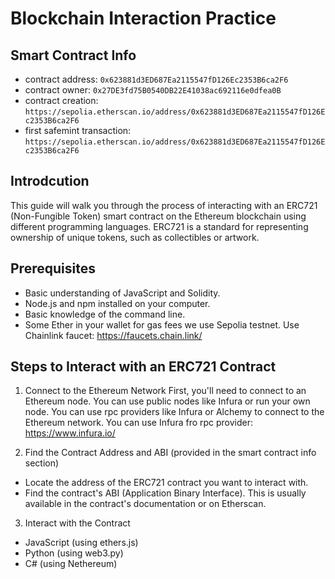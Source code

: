 # Blockchain Interaction Practice

## Smart Contract Info

- contract address: `0x623881d3ED687Ea2115547fD126Ec2353B6ca2F6`
- contract owner: `0x27DE3fd75B0540DB22E41038ac692116e0dfea0B`
- contract creation: `https://sepolia.etherscan.io/address/0x623881d3ED687Ea2115547fD126Ec2353B6ca2F6`
- first safemint transaction: `https://sepolia.etherscan.io/address/0x623881d3ED687Ea2115547fD126Ec2353B6ca2F6`

## Introdcution

This guide will walk you through the process of interacting with an ERC721 (Non-Fungible Token) smart contract on the Ethereum blockchain using different programming languages. ERC721 is a standard for representing ownership of unique tokens, such as collectibles or artwork.

## Prerequisites

- Basic understanding of JavaScript and Solidity.
- Node.js and npm installed on your computer.
- Basic knowledge of the command line.
- Some Ether in your wallet for gas fees we use Sepolia testnet. Use Chainlink faucet: https://faucets.chain.link/

## Steps to Interact with an ERC721 Contract

1. Connect to the Ethereum Network
   First, you'll need to connect to an Ethereum node. You can use public nodes like Infura or run your own node. You can use rpc providers like Infura or Alchemy to connect to the Ethereum network. You can use Infura fro rpc provider: https://www.infura.io/

3. Find the Contract Address and ABI (provided in the smart contract info section)

- Locate the address of the ERC721 contract you want to interact with.
- Find the contract's ABI (Application Binary Interface). This is usually available in the contract's documentation or on Etherscan.

3. Interact with the Contract

- JavaScript (using ethers.js)
- Python (using web3.py)
- C# (using Nethereum)
